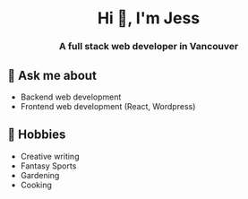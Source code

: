 <h1 align="center">Hi 👋, I'm Jess</h1>
<h3 align="center">A full stack web developer in Vancouver</h3>

## 💬 Ask me about

- Backend web development
- Frontend web development (React, Wordpress)

## 📅 Hobbies

- Creative writing
- Fantasy Sports
- Gardening
- Cooking
